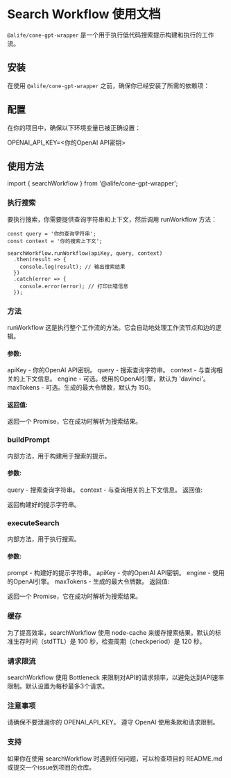 
# Search Workflow 使用文档

`@alife/cone-gpt-wrapper` 是一个用于执行低代码搜索提示构建和执行的工作流。

## 安装

在使用 `@alife/cone-gpt-wrapper` 之前，确保你已经安装了所需的依赖项：


## 配置
在你的项目中，确保以下环境变量已被正确设置：

OPENAI_API_KEY=<你的OpenAI API密钥>

## 使用方法

import { searchWorkflow } from '@alife/cone-gpt-wrapper';

### 执行搜索
要执行搜索，你需要提供查询字符串和上下文，然后调用 runWorkflow 方法：

```
const query = '你的查询字符串';
const context = '你的搜索上下文';

searchWorkflow.runWorkflow(apiKey, query, context)
  .then(result => {
    console.log(result); // 输出搜索结果
  })
  .catch(error => {
    console.error(error); // 打印出错信息
  });

```

### 方法
runWorkflow
这是执行整个工作流的方法。它会自动地处理工作流节点和边的逻辑。

#### 参数:

apiKey - 你的OpenAI API密钥。
query - 搜索查询字符串。
context - 与查询相关的上下文信息。
engine - 可选。使用的OpenAI引擎，默认为 'davinci'。
maxTokens - 可选。生成的最大令牌数，默认为 150。

#### 返回值:

返回一个 Promise，它在成功时解析为搜索结果。

### buildPrompt
内部方法，用于构建用于搜索的提示。

#### 参数:

query - 搜索查询字符串。
context - 与查询相关的上下文信息。
返回值:

返回构建好的提示字符串。

### executeSearch
内部方法，用于执行搜索。

####  参数:

prompt - 构建好的提示字符串。
apiKey - 你的OpenAI API密钥。
engine - 使用的OpenAI引擎。
maxTokens - 生成的最大令牌数。
返回值:

返回一个 Promise，它在成功时解析为搜索结果。

### 缓存
为了提高效率，searchWorkflow 使用 node-cache 来缓存搜索结果。默认的标准生存时间（stdTTL）是 100 秒，检查周期（checkperiod）是 120 秒。

### 请求限流
searchWorkflow 使用 Bottleneck 来限制对API的请求频率，以避免达到API速率限制。默认设置为每秒最多3个请求。

### 注意事项
请确保不要泄漏你的 OPENAI_API_KEY。
遵守 OpenAI 使用条款和请求限制。
### 支持
如果你在使用 searchWorkflow 时遇到任何问题，可以检查项目的 README.md 或提交一个issue到项目的仓库。



